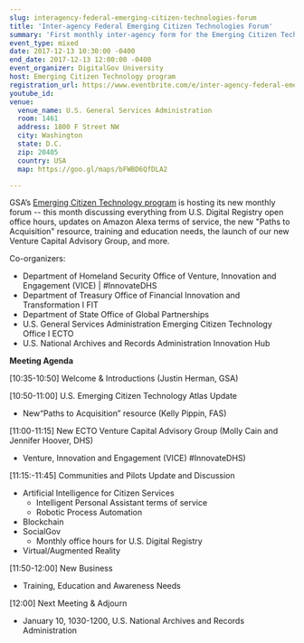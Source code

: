 ```yaml
---
slug: interagency-federal-emerging-citizen-technologies-forum
title: 'Inter-agency Federal Emerging Citizen Technologies Forum'
summary: 'First monthly inter-agency form for the Emerging Citizen Technology program&#46;'
event_type: mixed
date: 2017-12-13 10:30:00 -0400
end_date: 2017-12-13 12:00:00 -0400
event_organizer: DigitalGov University
host: Emerging Citizen Technology program
registration_url: https://www.eventbrite.com/e/inter-agency-federal-emerging-citizen-technologies-forum-registration-41119725205
youtube_id: 
venue: 
  venue_name: U.S. General Services Administration
  room: 1461
  address: 1800 F Street NW
  city: Washington
  state: D.C.
  zip: 20405
  country: USA
  map: https://goo.gl/maps/bFWBD6QfDLA2

---
```

GSA’s [Emerging Citizen Technology program](https://www.gsa.gov/technology/government-it-initiatives/emerging-citizen-technology) is hosting its new monthly forum -- this month discussing everything from U.S. Digital Registry open office hours, updates on Amazon Alexa terms of service, the new "Paths to Acquisition" resource, training and education needs, the launch of our new Venture Capital Advisory Group, and more. 

Co-organizers:

- Department of Homeland Security Office of Venture, Innovation and Engagement (VICE) | #InnovateDHS
- Department of Treasury Office of Financial Innovation and Transformation I FIT
- Department of State Office of Global Partnerships
- U.S. General Services Administration Emerging Citizen Technology Office I ECTO
- U.S. National Archives and Records Administration Innovation Hub

**Meeting Agenda**

[10:35-10:50] Welcome & Introductions (Justin Herman, GSA)

[10:50-11:00] U.S. Emerging Citizen Technology Atlas Update

- New“Paths to Acquisition” resource (Kelly Pippin, FAS)

[11:00-11:15] New ECTO Venture Capital Advisory Group (Molly Cain and Jennifer Hoover, DHS) 

- Venture, Innovation and Engagement (VICE) #InnovateDHS)

[11:15:-11:45] Communities and Pilots Update and Discussion

* Artificial Intelligence for Citizen Services
   * Intelligent Personal Assistant terms of service
   * Robotic Process Automation
* Blockchain
* SocialGov
   * Monthly office hours for U.S. Digital Registry
* Virtual/Augmented Reality

[11:50-12:00] New Business

- Training, Education and Awareness Needs

[12:00] Next Meeting & Adjourn

- January 10, 1030-1200, U.S. National Archives and Records Administration
